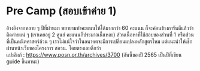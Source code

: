 # Pre Camp (สอบเข้าค่าย 1)
อ้างอิงจากหลาย ๆ ปีที่ผ่านมา พยายามทำคะแนนให้ได้มากกว่า 60 คะแนน ก็จะค่อนข้างการันตีแล้วว่าติดค่ายแน่ ๆ (เราเคยอยู่ 2 ศูนย์ คะแนนก็ประมาณนี้แหละ) ส่วนเนื้อหาที่ใช้สอบของส่วนที่ 1 หรือส่วนที่เป็นคณิตศาสตร์ล้วน ๆ เราไม่แน่ใจว่าในอนาคตจะมีการเปลี่ยนแปลงหลักสูตรไหม แต่แนะนำให้เช็กผ่านหน้าเว็บของโครงการ สอวน. โดยตรงเลยดีกว่า<br />
แปะลิงก์ : https://www.posn.or.th/archives/3700 (อันนี้ของปี 2565 เป็นปีที่เขียน guide ขึ้นมานะ)
